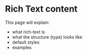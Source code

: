 # Rich Text content

This page will explain:

- what rich-text is
- what the structure (type) looks like
- default styles
- examples
